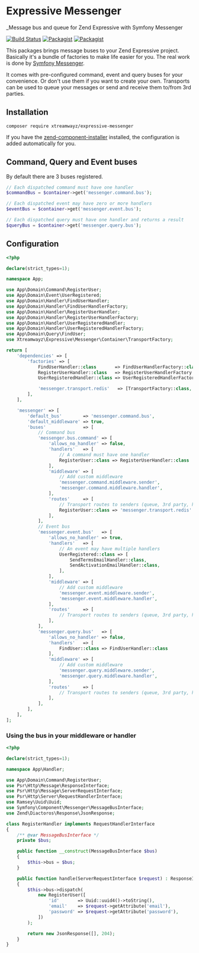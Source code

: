 # Expressive Messenger

_Message bus and queue for Zend Expressive with Symfony Messenger

[![Build Status](https://travis-ci.com/xtreamwayz/expressive-messenger.svg)](https://travis-ci.com/xtreamwayz/expressive-messenger)
[![Packagist](https://img.shields.io/packagist/v/xtreamwayz/expressive-messenger.svg)](https://packagist.org/packages/xtreamwayz/expressive-messenger)
[![Packagist](https://img.shields.io/packagist/vpre/xtreamwayz/expressive-messenger.svg)](https://packagist.org/packages/xtreamwayz/expressive-messenger)

This packages brings message buses to your Zend Expressive project. Basically it's a bundle of factories to make
life easier for you. The real work is done by [Symfony Messenger](https://github.com/symfony/messenger).

It comes with pre-configured command, event and query buses for your convenience. Or don't use them if you want to
create your own. Transports can be used to queue your messages or send and receive them to/from 3rd parties.

## Installation

    composer require xtreamwayz/expressive-messenger

If you have the [zend-component-installer](https://github.com/zendframework/zend-component-installer) installed, the
configuration is added automatically for you.

## Command, Query and Event buses

By default there are 3 buses registered.

```php
// Each dispatched command must have one handler
$commandBus = $container->get('messenger.command.bus');

// Each dispatched event may have zero or more handlers
$eventBus = $container->get('messenger.event.bus');

// Each dispatched query must have one handler and returns a result
$queryBus = $container->get('messenger.query.bus');
```

## Configuration

```php
<?php

declare(strict_types=1);

namespace App;

use App\Domain\Command\RegisterUser;
use App\Domain\Event\UserRegistered;
use App\Domain\Handler\FindUserHandler;
use App\Domain\Handler\FindUserHandlerFactory;
use App\Domain\Handler\RegisterUserHandler;
use App\Domain\Handler\RegisterUserHandlerFactory;
use App\Domain\Handler\UserRegisteredHandler;
use App\Domain\Handler\UserRegisteredHandlerFactory;
use App\Domain\Query\FindUser;
use Xtreamwayz\Expressive\Messenger\Container\TransportFactory;

return [
    'dependencies' => [
        'factories' => [
            FindUserHandler::class       => FindUserHandlerFactory::class,
            RegisterUserHandler::class   => RegisterUserHandlerFactory::class,
            UserRegisteredHandler::class => UserRegisteredHandlerFactory::class,

            'messenger.transport.redis'   => [TransportFactory::class, 'redis:'],
        ],
    ],

    'messenger' => [
        'default_bus'        => 'messenger.command.bus',
        'default_middleware' => true,
        'buses'              => [
            // Command bus
            'messenger.bus.command' => [
                'allows_no_handler' => false,
                'handlers'   => [
                    // A command must have one handler
                    RegisterUser::class => RegisterUserHandler::class
                ],
                'middleware' => [
                    // Add custom middleware
                    'messenger.command.middleware.sender',
                    'messenger.command.middleware.handler',
                ],
                'routes'     => [
                    // Transport routes to senders (queue, 3rd party, https endpoint)
                    RegisterUser::class => 'messenger.transport.redis'
                ],
            ],
            // Event bus
            'messenger.event.bus'   => [
                'allows_no_handler' => true,
                'handlers'   => [
                    // An event may have multiple handlers
                    UserRegistered::class => [
                        SendTermsEmailHandler::class,
                        SendActivationEmailHandler::class,
                    ],
                ],
                'middleware' => [
                    // Add custom middleware
                    'messenger.event.middleware.sender',
                    'messenger.event.middleware.handler',
                ],
                'routes'     => [
                    // Transport routes to senders (queue, 3rd party, https endpoint)
                ],
            ],
            'messenger.query.bus'   => [
                'allows_no_handler' => false,
                'handlers'   => [
                    FindUser::class => FindUserHandler::class
                ],
                'middleware' => [
                    // Add custom middleware
                    'messenger.query.middleware.sender',
                    'messenger.query.middleware.handler',
                ],
                'routes'     => [
                    // Transport routes to senders (queue, 3rd party, https endpoint)
                ],
            ],
        ],
    ],
];
```

### Using the bus in your middleware or handler

```php
<?php

declare(strict_types=1);

namespace App\Handler;

use App\Domain\Command\RegisterUser;
use Psr\Http\Message\ResponseInterface;
use Psr\Http\Message\ServerRequestInterface;
use Psr\Http\Server\RequestHandlerInterface;
use Ramsey\Uuid\Uuid;
use Symfony\Component\Messenger\MessageBusInterface;
use Zend\Diactoros\Response\JsonResponse;

class RegisterHandler implements RequestHandlerInterface
{
    /** @var MessageBusInterface */
    private $bus;

    public function __construct(MessageBusInterface $bus)
    {
        $this->bus = $bus;
    }

    public function handle(ServerRequestInterface $request) : ResponseInterface
    {
        $this->bus->dispatch(
            new RegisterUser([
                'id'       => Uuid::uuid4()->toString(),
                'email'    => $request->getAttribute('email'),
                'password' => $request->getAttribute('password'),
            ])
        );

        return new JsonResponse([], 204);
    }
}
```
